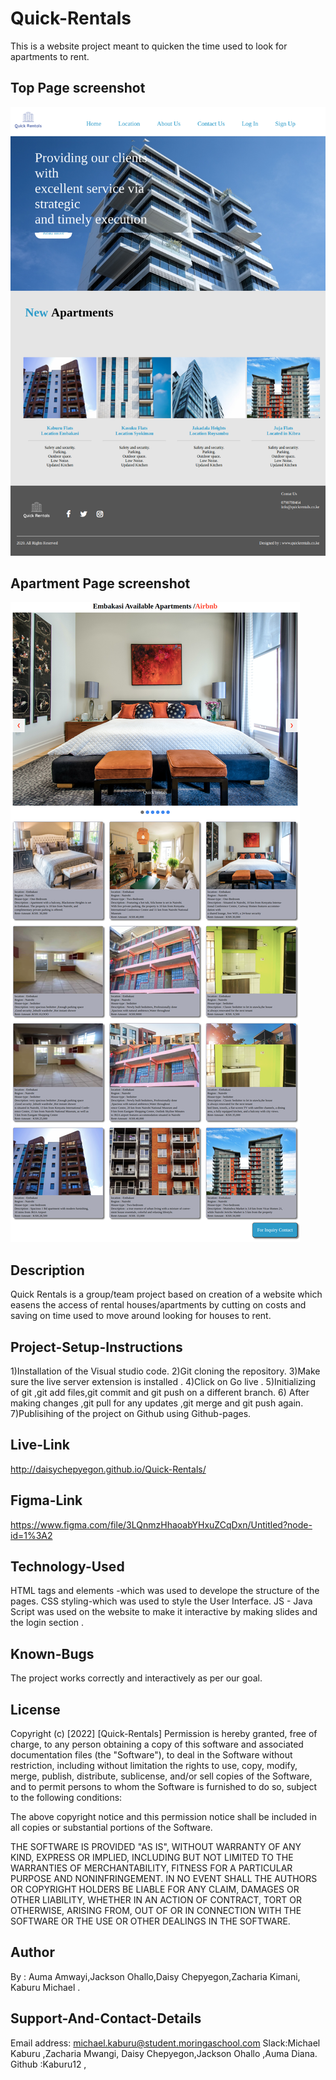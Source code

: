# Quick-Rentals 
This is a website project meant to quicken the time used to look for apartments to rent.

## Top Page screenshot
![image](./assets/images/README.md%20images/quick%20rentals-top.png%20(copy).png)

## Apartment Page screenshot
![image](./assets/images/README.md%20images/apartments.png)

## Description
Quick Rentals is a group/team project based on creation of a website which easens the access of rental houses/apartments by cutting on costs and saving on time used to move around looking for houses to rent.

## Project-Setup-Instructions
1)Installation of the Visual studio code.
2)Git cloning the repository.
3)Make sure the live server extension is installed .
4)Click on Go live .
5)Initializing of git ,git add files,git commit and git push on a different branch.
6) After making changes ,git pull for any updates ,git merge and git push again.
7)Publisihing of the project on Github using Github-pages.

## Live-Link
http://daisychepyegon.github.io/Quick-Rentals/

## Figma-Link
https://www.figma.com/file/3LQnmzHhaoabYHxuZCqDxn/Untitled?node-id=1%3A2


## Technology-Used
HTML tags and elements -which was used to develope the structure of the pages. 
CSS styling-which was used to style the User Interface. 
JS - Java Script was used on the website to make it interactive by making slides and the login section .

## Known-Bugs
The project works correctly and interactively as per our goal.

## License
Copyright (c) [2022] [Quick-Rentals] Permission is hereby granted, free of charge, to any person obtaining a copy of this software and associated documentation files (the "Software"), to deal in the Software without restriction, including without limitation the rights to use, copy, modify, merge, publish, distribute, sublicense, and/or sell copies of the Software, and to permit persons to whom the Software is furnished to do so, subject to the following conditions:

The above copyright notice and this permission notice shall be included in all copies or substantial portions of the Software.

THE SOFTWARE IS PROVIDED "AS IS", WITHOUT WARRANTY OF ANY KIND, EXPRESS OR IMPLIED, INCLUDING BUT NOT LIMITED TO THE WARRANTIES OF MERCHANTABILITY, FITNESS FOR A PARTICULAR PURPOSE AND NONINFRINGEMENT. IN NO EVENT SHALL THE AUTHORS OR COPYRIGHT HOLDERS BE LIABLE FOR ANY CLAIM, DAMAGES OR OTHER LIABILITY, WHETHER IN AN ACTION OF CONTRACT, TORT OR OTHERWISE, ARISING FROM, OUT OF OR IN CONNECTION WITH THE SOFTWARE OR THE USE OR OTHER DEALINGS IN THE SOFTWARE.

## Author
By : Auma Amwayi,Jackson Ohallo,Daisy Chepyegon,Zacharia Kimani, Kaburu Michael .

## Support-And-Contact-Details
Email address: michael.kaburu@student.moringaschool.com
Slack:Michael Kaburu ,Zacharia Mwangi, Daisy Chepyegon,Jackson Ohallo ,Auma Diana.
Github :Kaburu12 ,

